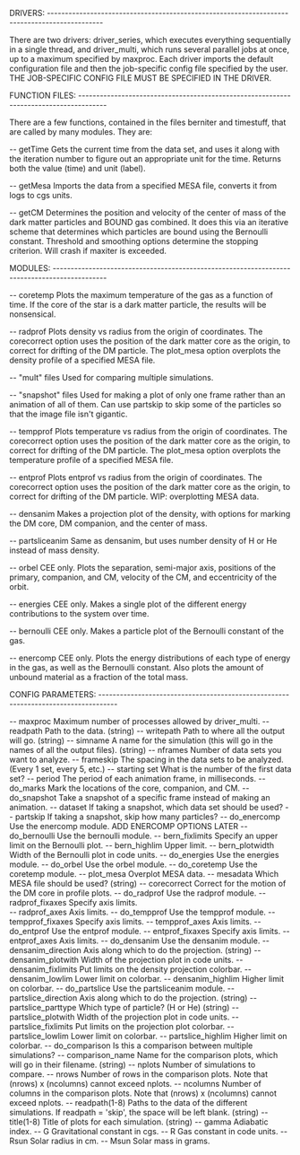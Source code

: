 DRIVERS: ---------------------------------------------------------------------------------------------

There are two drivers: driver_series, which executes everything sequentially in a single thread, and driver_multi, which runs several parallel jobs at once, up to a maximum specified by maxproc. Each driver imports the default configuration file and then the job-specific config file specified by the user. THE JOB-SPECIFIC CONFIG FILE MUST BE SPECIFIED IN THE DRIVER.

FUNCTION FILES: --------------------------------------------------------------------------------------

There are a few functions, contained in the files berniter and timestuff, that are called by many modules. They are:

-- getTime
    Gets the current time from the data set, and uses it along with the iteration number to figure out an appropriate unit for the time. Returns both the value (time) and unit (label).
    
-- getMesa
    Imports the data from a specified MESA file, converts it from logs to cgs units.
    
-- getCM
    Determines the position and velocity of the center of mass of the dark matter particles and BOUND gas combined. It does this via an iterative scheme that determines which particles are bound using the Bernoulli constant. Threshold and smoothing options determine the stopping criterion. Will crash if maxiter is exceeded.
    
MODULES: ---------------------------------------------------------------------------------------------
    
-- coretemp
    Plots the maximum temperature of the gas as a function of time. If the core of the star is a dark matter particle, the results will be nonsensical.
    
-- radprof
    Plots density vs radius from the origin of coordinates. The corecorrect option uses the position of the dark matter core as the origin, to correct for drifting of the DM particle. The plot_mesa option overplots the density profile of a specified MESA file.
    
-- "mult" files
    Used for comparing multiple simulations.
    
-- "snapshot" files
    Used for making a plot of only one frame rather than an animation of all of them. Can use partskip to skip some of the particles so that the image file isn't gigantic.
    
-- tempprof
    Plots temperature vs radius from the origin of coordinates. The corecorrect option uses the position of the dark matter core as the origin, to correct for drifting of the DM particle. The plot_mesa option overplots the temperature profile of a specified MESA file.
    
-- entprof
    Plots entprof vs radius from the origin of coordinates. The corecorrect option uses the position of the dark matter core as the origin, to correct for drifting of the DM particle. WIP: overplotting MESA data.
    
-- densanim
    Makes a projection plot of the density, with options for marking the DM core, DM companion, and the center of mass.
    
-- partsliceanim
    Same as densanim, but uses number density of H or He instead of mass density.
    
-- orbel
    CEE only. Plots the separation, semi-major axis, positions of the primary, companion, and CM, velocity of the CM, and eccentricity of the orbit.
    
-- energies
    CEE only. Makes a single plot of the different energy contributions to the system over time.
    
-- bernoulli
    CEE only. Makes a particle plot of the Bernoulli constant of the gas.
    
-- enercomp
    CEE only. Plots the energy distributions of each type of energy in the gas, as well as the Bernoulli constant. Also plots the amount of unbound material as a fraction of the total mass.
    
CONFIG PARAMETERS: -----------------------------------------------------------------------------------

-- maxproc
    Maximum number of processes allowed by driver_multi.
-- readpath
    Path to the data. (string)
-- writepath
    Path to where all the output will go. (string)
-- simname
    A name for the simulation (this will go in the names of all the output files). (string)
-- nframes
    Number of data sets you want to analyze.
-- frameskip
    The spacing in the data sets to be analyzed. (Every 1 set, every 5, etc.)
-- starting set
    What is the number of the first data set?
-- period
    The period of each animation frame, in milliseconds.
-- do_marks
    Mark the locations of the core, companion, and CM.
-- do_snapshot
    Take a snapshot of a specific frame instead of making an animation.
-- dataset
    If taking a snapshot, which data set should be used?
-- partskip
    If taking a snapshot, skip how many particles?
-- do_enercomp
    Use the enercomp module.
        ADD ENERCOMP OPTIONS LATER
-- do_bernoulli
    Use the bernoulli module.
        -- bern_fixlimits
            Specify an upper limit on the Bernoulli plot.
        -- bern_highlim
            Upper limit.
        -- bern_plotwidth
            Width of the Bernoulli plot in code units.
-- do_energies
    Use the energies module.
-- do_orbel
    Use the orbel module.
-- do_coretemp
    Use the coretemp module.
-- plot_mesa
    Overplot MESA data.
-- mesadata
    Which MESA file should be used? (string)
-- corecorrect
    Correct for the motion of the DM core in profile plots.
-- do_radprof
    Use the radprof module.
       -- radprof_fixaxes
            Specify axis limits.  
        -- radprof_axes
            Axis limits.
-- do_tempprof
    Use the tempprof module.
       -- tempprof_fixaxes
            Specify axis limits.
        -- tempprof_axes
            Axis limits.
-- do_entprof
    Use the entprof module.
        -- entprof_fixaxes
            Specify axis limits.
       -- entprof_axes
            Axis limits.
-- do_densanim
    Use the densanim module.
        -- densanim_direction
            Axis along which to do the projection. (string)
        -- densanim_plotwith
            Width of the projection plot in code units.
        -- densanim_fixlimits
            Put limits on the density projection colorbar.
        -- densanim_lowlim
            Lower limit on colorbar.
        -- densanim_highlim
            Higher limit on colorbar.
-- do_partslice
    Use the partsliceanim module.
        -- partslice_direction
            Axis along which to do the projection. (string)
        -- partslice_parttype
            Which type of particle? (H or He) (string)
        -- partslice_plotwith
            Width of the projection plot in code units.
        -- partslice_fixlimits
            Put limits on the projection plot colorbar.
        -- partslice_lowlim
            Lower limit on colorbar.
        -- partslice_highlim
            Higher limit on colorbar.
-- do_comparison
    Is this a comparison between multiple simulations?
        -- comparison_name
            Name for the comparison plots, which will go in their filename. (string)
        -- nplots
            Number of simulations to compare.
        -- nrows
            Number of rows in the comparison plots. Note that (nrows) x (ncolumns) cannot exceed nplots.
        -- ncolumns
            Number of columns in the comparison plots. Note that (nrows) x (ncolumns) cannot exceed nplots.
        -- readpath(1-8)
            Paths to the data of the different simulations. If readpath = 'skip', the space will be left blank. (string)
        -- title(1-8)
            Title of plots for each simulation. (string)
-- gamma
    Adiabatic index.
-- G
    Gravitational constant in cgs.
-- R
    Gas constant in code units.
-- Rsun
    Solar radius in cm.
-- Msun
    Solar mass in grams.

